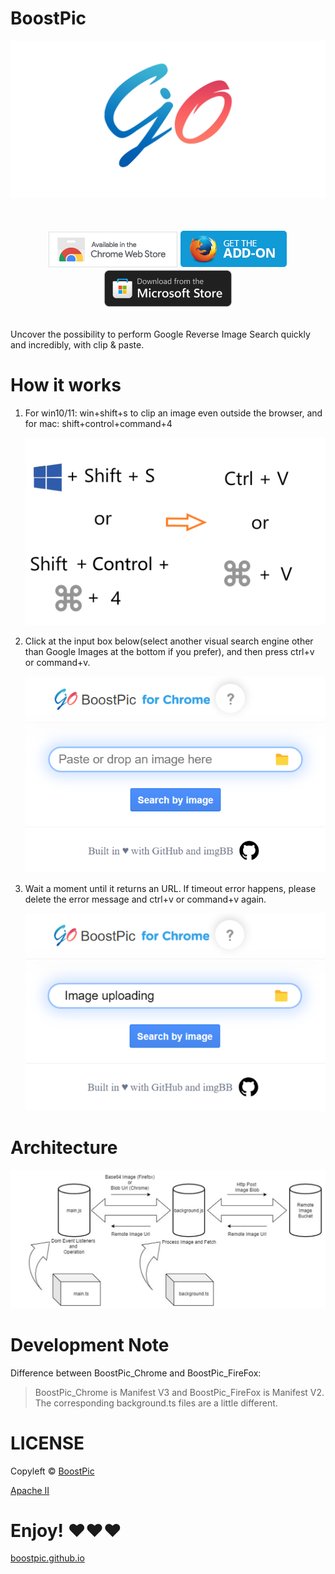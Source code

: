 # BoostPic

![BoostPic-landscape-1280.png](backup/SLKfIsvX9ikBWry.png)

<p align="center">
  <br/><br/>
  <a href="https://chrome.google.com/webstore/detail/boostpic/pmpogggmiaehmjempogkkklfckignfgl" target="_blank">
    <img src="backup/6h5OLE48wzolUFk.png" alt="Chrome Web Store"></a>
  <a href="https://addons.mozilla.org/addon/boostpic/" target="_blank">
    <img src="backup/4JM8Gkh92RCmFbu.png" alt="Firefox add-ons"></a>
  <a href="https://microsoftedge.microsoft.com/addons/detail/boostpic-search-google-/gbceodegcdpdjhppfmkekfnhaibaiail" target="_blank">
    <img src="backup/X9SWFjvkNafyu3Kq.png" alt="Opera add-ons">
</a>
  <br/><br/>
</p>

Uncover the possibility to perform Google Reverse Image Search quickly and incredibly, with clip & paste.

# How it works

1.  For win10/11: win+shift+s to clip an image even outside the browser, and for mac: shift+control+command+4

    ![BoostPicKeyChain_final.png](backup/KMokcDyd1nWjBe9.png)

2.  Click at the input box below(select another visual search engine other than Google Images at the bottom if you prefer), and then press ctrl+v or command+v.

    ![Step1](backup/tmUM26hDsRX7Lf9.png)

3.  Wait a moment until it returns an URL. If timeout error happens, please delete the error message and ctrl+v or command+v again.

    ![step3](backup/6zhQKJNR3XskGB2.png)

# Architecture

![Architecture](backup/3FgBOJtfUK8ICTA.png)

# Development Note

Difference between BoostPic_Chrome and BoostPic_FireFox:

> BoostPic_Chrome is Manifest V3 and BoostPic_FireFox is Manifest V2. The corresponding background.ts files are a little different.

# LICENSE

Copyleft © [BoostPic](https://github.com/boostpic/boostpic)

[Apache II](./LICENSE)

# Enjoy! &#9829;&#9829;&#9829;

<link rel="shortcut icon" type="image/x-icon" href="./favicon.ico">

[boostpic.github.io](https://boostpic.github.io/BoostPic/)
